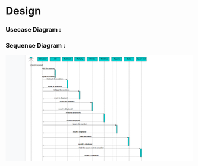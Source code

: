 # Design


### Usecase Diagram :

### Sequence Diagram :

![Banner](https://github.com/295557/Mini_Project/blob/main/2_Design/sequencediagram.png)
